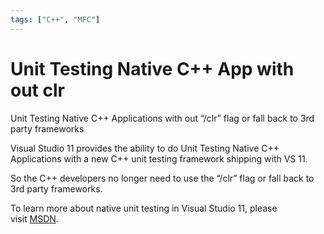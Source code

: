 ```yaml
---
tags: ["C++", "MFC"]
---
```


# Unit Testing Native C++ App with out clr
<!--markdownlint-disable MD013 MD029 MD036 MD024 MD033 MD040 MD042 MD001 MD051 MD025 MD052-->
Unit Testing Native C++ Applications with out “/clr” flag or fall back to 3rd party frameworks

Visual Studio 11 provides the ability to do Unit Testing Native C++ Applications with a new C++ unit testing framework shipping with VS 11.

So the C++ developers no longer need to use the “/clr” flag or fall back to 3rd party frameworks.

To learn more about native unit testing in Visual Studio 11, please visit [MSDN](http://aka.ms/vs11-unit-testing-native-code).
